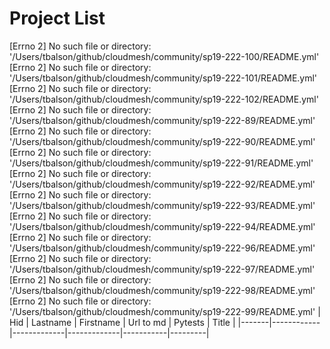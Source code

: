 # Project List

[Errno 2] No such file or directory: '/Users/tbalson/github/cloudmesh/community/sp19-222-100/README.yml'
[Errno 2] No such file or directory: '/Users/tbalson/github/cloudmesh/community/sp19-222-101/README.yml'
[Errno 2] No such file or directory: '/Users/tbalson/github/cloudmesh/community/sp19-222-102/README.yml'
[Errno 2] No such file or directory: '/Users/tbalson/github/cloudmesh/community/sp19-222-89/README.yml'
[Errno 2] No such file or directory: '/Users/tbalson/github/cloudmesh/community/sp19-222-90/README.yml'
[Errno 2] No such file or directory: '/Users/tbalson/github/cloudmesh/community/sp19-222-91/README.yml'
[Errno 2] No such file or directory: '/Users/tbalson/github/cloudmesh/community/sp19-222-92/README.yml'
[Errno 2] No such file or directory: '/Users/tbalson/github/cloudmesh/community/sp19-222-93/README.yml'
[Errno 2] No such file or directory: '/Users/tbalson/github/cloudmesh/community/sp19-222-94/README.yml'
[Errno 2] No such file or directory: '/Users/tbalson/github/cloudmesh/community/sp19-222-96/README.yml'
[Errno 2] No such file or directory: '/Users/tbalson/github/cloudmesh/community/sp19-222-97/README.yml'
[Errno 2] No such file or directory: '/Users/tbalson/github/cloudmesh/community/sp19-222-98/README.yml'
[Errno 2] No such file or directory: '/Users/tbalson/github/cloudmesh/community/sp19-222-99/README.yml'
| Hid   | Lastname   | Firstname   | Url to md   | Pytests   | Title   |
|-------|------------|-------------|-------------|-----------|---------|

